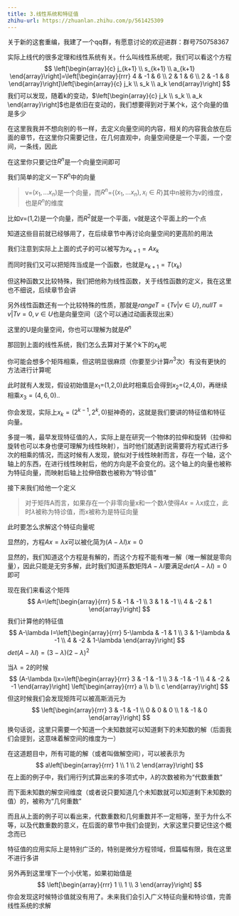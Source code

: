 ```yaml
---
title: 3.线性系统和特征值
zhihu-url: https://zhuanlan.zhihu.com/p/561425309
---
```

关于新的这套重编，我建了一个qq群，有愿意讨论的欢迎进群：群号750758367



实际上线代的很多定理和线性系统有关。什么叫线性系统呢，我们可以看这个方程
$$
\left[\begin{array}{c}
j_{k+1} \\
s_{k+1} \\
a_{k+1}
\end{array}\right]=\left[\begin{array}{rrr}
4 & -1 & 6 \\
2 & 1 & 6 \\
2 & -1 & 8
\end{array}\right]\left[\begin{array}{c}
j_k \\
s_k \\
a_k
\end{array}\right]
$$
我们可以发现，随着k的变动，$\left[\begin{array}{c} j_k \\ s_k \\ a_k \end{array}\right]$也是依旧在变动的，我们想要得到对于某个k，这个向量的值是多少

在这里我我并不想向别的书一样，去定义向量空间的内容，相关的内容我会放在后面的章节，在这里你只需要记住，在几何直观中，向量空间便是一个平面，一个空间，一条线，因此

在这里你只要记住$R^n$是一个向量空间即可

我们简单的定义一下$R^n$中的向量

> v=$(x_1,\dots x_n)$是一个向量，而$R^n$={$(x_1,\dots x_n),x_i\in R$}其中n被称为v的维度，也是$R^n$的维度

比如v=(1,2)是一个向量，而$R^2$就是一个平面，v就是这个平面上的一个点

知道这些目前就已经够用了，在后续章节中再讨论向量空间的更高阶的用法

我们注意到实际上上面的式子的可以被写为$x_{k+1}=Ax_k$

而同时我们又可以把矩阵当成是一个函数，也就是$x_{k+1}=T(x_k)$

但这种函数又比较特殊，我们把他称为线性函数，关于线性函数的定义，我在这里也不细说，后续章节会讲

另外线性函数还有一个比较特殊的性质，那就是$range T=\{Tv|v \in U\},null T={v|Tv=0,v\in U}$也是向量空间（这个可以通过动画表现出来）

这里的U是向量空间，你也可以理解为就是$R^n$

那回到上面的线性系统，我们怎么去算对于某个k下的$x_k$呢

你可能会想多个矩阵相乘，但这明显很麻烦（你要至少计算$n^3$次）有没有更快的方法进行计算呢

此时就有人发现，假设初始值是$x_1=$(1,2,0)此时相乘后会得到$x_2$=(2,4,0)，再继续相乘$x_3=(4,6,0)$..

你会发现，实际上$x_k=(2^{k-1},2^k,0)$挺神奇的，这就是我们要讲的特征值和特征向量。

多提一嘴，最早发现特征值的人，实际上是在研究一个物体的拉伸和旋转（拉伸和旋转也可以本身也便可理解为线性映射），当时他们就遇到说需要将方程式进行多次的相乘的情况，而这时候有人发现，貌似对于线性映射而言，存在一个轴，这个轴上的东西，在进行线性映射后，他的方向是不会变化的。这个轴上的向量也被称为特征向量，而映射后轴上拉伸倍数也被称为“特诊值”

接下来我们给他一个定义

> 对于矩阵A而言，如果存在一个非零向量x和一个数$\lambda$使得$Ax=\lambda x$成立，此时$\lambda$被称为特诊值，而x被称为是特征向量

此时要怎么求解这个特征向量呢

显然的，方程$Ax=\lambda x$可以被化简为$(A-\lambda I)x=0$

显然的，我们知道这个方程是有解的，而这个方程不能有唯一解（唯一解就是零向量），因此只能是无穷多解，此时我们知道系数矩阵$A-\lambda I$要满足$det (A-\lambda I)=0$即可

现在我们来看这个矩阵
$$
A=\left[\begin{array}{rrr}
5 & -1 & -1 \\
3 & 1 & -1 \\
4 & -2 & 1
\end{array}\right]
$$
我们计算他的特征值
$$
A-\lambda I=\left[\begin{array}{rrr}
5-\lambda & -1 & 1 \\
3 & 1-\lambda & -1 \\
4 & -2 & 1-\lambda
\end{array}\right]
$$
$det(A-\lambda I)=(3-\lambda)(2-\lambda)^2$

当$\lambda =2$的时候
$$
(A-\lambda I)x=\left[\begin{array}{rrr}
3 & -1 & -1 \\
3 & -1 & -1 \\
4 & -2 & -1
\end{array}\right]
\left[\begin{array}{rrr}
a \\
b \\
c
\end{array}\right]
$$
但这时候我们会发现矩阵可以被高斯消元为
$$
\left[\begin{array}{rrr}
3 & -1 & -1 \\
0 & 0 & 0 \\
1 & -1 & 0
\end{array}\right]
$$
换句话说，这里只需要一个知道一个未知数就可以知道剩下的未知数的解（后面我们会提到，这意味着解空间的维度为一）

在这道题目中，所有可能的解（或者叫做解空间），可以被表示为
$$
a\left[\begin{array}{rrr}
1 \\
1 \\
2
\end{array}\right]
$$
在上面的例子中，我们用行列式算出来的多项式中，$\lambda$的次数被称为“代数重数”

而下面未知数的解空间维度（或者说只要知道几个未知数就可以知道剩下未知数的值）的，被称为“几何重数”

而且从上面的例子可以看出来，代数重数和几何重数并不一定相等，至于为什么不等，以及代数重数的意义，在后面的章节中我们会提到，大家这里只要记住这个概念而已

特征值的应用实际上是特别广泛的，特别是微分方程领域，但篇幅有限，我在这里不进行多讲

另外再到这里埋下一个小伏笔，如果初始值是
$$
\left[\begin{array}{rrr}
1 \\
1 \\
3
\end{array}\right]
$$
你会发现这时候特诊值就没有用了。未来我们会引入广义特征向量和特诊值，完善线性系统的求解
